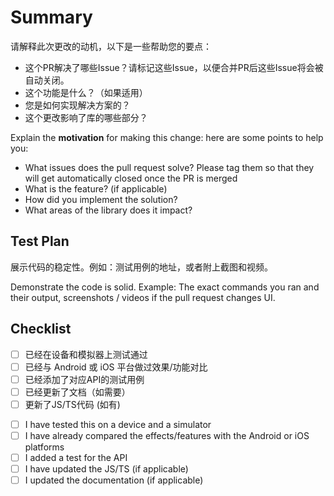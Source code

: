 <!-- 感谢您提交PR！请按照模板填写，以便审阅者可以轻松理解和评估代码变更的影响。Thanks for submitting a pull request! We appreciate you spending the time to work on these changes. Please follow the template so that the reviewers can easily understand what the code changes affect -->

# Summary

请解释此次更改的动机，以下是一些帮助您的要点：

- 这个PR解决了哪些Issue？请标记这些Issue，以便合并PR后这些Issue将会被自动关闭。
- 这个功能是什么？（如果适用）
- 您是如何实现解决方案的？
- 这个更改影响了库的哪些部分？

Explain the **motivation** for making this change: here are some points to help you:

- What issues does the pull request solve? Please tag them so that they will get automatically closed once the PR is merged
- What is the feature? (if applicable)
- How did you implement the solution?
- What areas of the library does it impact?

## Test Plan

展示代码的稳定性。例如：测试用例的地址，或者附上截图和视频。

Demonstrate the code is solid. Example: The exact commands you ran and their output, screenshots / videos if the pull request changes UI.

## Checklist

<!-- 检查项, 请自行排查并打钩, 通过: [X] -->

- [ ] 已经在设备和模拟器上测试通过
- [ ] 已经与 Android 或 iOS 平台做过效果/功能对比
- [ ] 已经添加了对应API的测试用例
- [ ] 已经更新了文档（如需要）
- [ ] 更新了JS/TS代码 (如有)

<!-- Check completed item, when applicable, via: [X] -->

- [ ] I have tested this on a device and a simulator
- [ ] I have already compared the effects/features with the Android or iOS platforms
- [ ] I added a test for the API
- [ ] I have updated the JS/TS (if applicable)
- [ ] I updated the documentation (if applicable)
